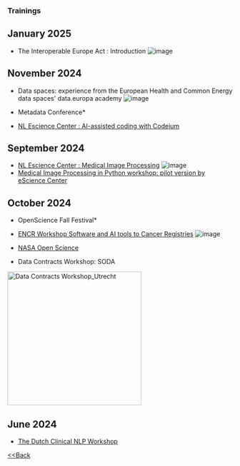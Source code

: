 ### Trainings

## January 2025
- The Interoperable Europe Act : Introduction
![image](https://github.com/user-attachments/assets/900dda01-d294-40ee-a91f-22c25616cbfa)

## November 2024
- Data spaces: experience from the European Health and Common Energy data spaces' data.europa academy
  ![image](https://github.com/user-attachments/assets/03fa225c-3308-4c1c-a7fa-e9a60ed196d0)

- Metadata Conference*
- [NL Escience Center : AI-assisted coding with Codeium](https://esciencecenter-digital-skills.github.io/2024-11-25-ds-genai/)

## September 2024  
- [NL Escience Center : Medical Image Processing](https://github.com/esciencecenter-digital-skills/medical-image-processing-materials)
  ![image](https://github.com/user-attachments/assets/c88ad840-6f46-4f92-afde-8bc87befe350)
- [Medical Image Processing in Python workshop: pilot version by eScience Center](https://www.esciencecenter.nl/event/pilot-medical-image-processing/)

## October 2024
- OpenScience Fall Festival*
- [ENCR Workshop Software and AI tools to Cancer Registries](https://encr.eu/workshop/encr-workshop-software-and-ai-tools-crs-18-25-october-2024-online) ![image](https://github.com/user-attachments/assets/aba2e582-c908-4c1a-ae22-51b5de250e3d)

- [NASA Open Science](https://www.credly.com/badges/28b0fbee-da64-451a-9cdc-5a999b0e66d0/public_url)
- Data Contracts Workshop: SODA
<img width="300" alt="Data Contracts Workshop_Utrecht" src="https://github.com/user-attachments/assets/e3483959-1d89-4957-be18-cd88ff18e93a">


## June 2024
- [The Dutch Clinical NLP Workshop](https://clinicalnlp.nl/)

[<<Back](/README.md)
